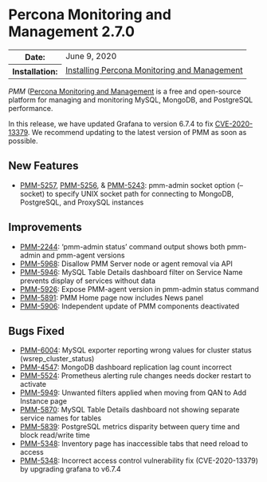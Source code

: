 # Percona Monitoring and Management 2.7.0

<table class="docutils field-list" frame="void" rules="none">
  <colgroup>
    <col class="field-name">
    <col class="field-body">
  </colgroup>
  <tbody valign="top">
    <tr class="field-odd field">
      <th class="field-name">Date:</th>
      <td class="field-body">June 9, 2020</td>
    </tr>
    <tr class="field-even field">
      <th class="field-name">Installation:</th>
      <td class="field-body">
        <a class="reference external" href="https://www.percona.com/doc/percona-monitoring-and-management/2.x/install/index-server.html">Installing Percona Monitoring and Management</a></td>
    </tr>
  </tbody>
</table>

*PMM* ([Percona Monitoring and Management](../)
is a free and open-source platform for managing and monitoring MySQL, MongoDB, and PostgreSQL
performance.

In this release, we have updated Grafana to version 6.7.4 to fix  [CVE-2020-13379](https://cve.mitre.org/cgi-bin/cvename.cgi?name=CVE-2020-13379/). We recommend updating to the latest version of PMM as soon as possible.

## New Features
* [PMM-5257](https://jira.percona.com/browse/PMM-5257), [PMM-5256](https://jira.percona.com/browse/PMM-5256), & [PMM-5243](https://jira.percona.com/browse/PMM-5243): pmm-admin socket option (–socket) to specify UNIX socket path for connecting to MongoDB, PostgreSQL, and ProxySQL instances

## Improvements
* [PMM-2244](https://jira.percona.com/browse/PMM-2244): ‘pmm-admin status’ command output shows both pmm-admin and pmm-agent versions
* [PMM-5968](https://jira.percona.com/browse/PMM-5968): Disallow PMM Server node or agent removal via API
* [PMM-5946](https://jira.percona.com/browse/PMM-5946): MySQL Table Details dashboard filter on Service Name prevents display of services without data
* [PMM-5926](https://jira.percona.com/browse/PMM-5926): Expose PMM-agent version in pmm-admin status command
* [PMM-5891](https://jira.percona.com/browse/PMM-5891): PMM Home page now includes News panel
* [PMM-5906](https://jira.percona.com/browse/PMM-5906): Independent update of PMM components deactivated

## Bugs Fixed
* [PMM-6004](https://jira.percona.com/browse/PMM-6004): MySQL exporter reporting wrong values for cluster status (wsrep_cluster_status)
* [PMM-4547](https://jira.percona.com/browse/PMM-4547): MongoDB dashboard replication lag count incorrect
* [PMM-5524](https://jira.percona.com/browse/PMM-5524): Prometheus alerting rule changes needs docker restart to activate
* [PMM-5949](https://jira.percona.com/browse/PMM-5949): Unwanted filters applied when moving from QAN to Add Instance page
* [PMM-5870](https://jira.percona.com/browse/PMM-5870): MySQL Table Details dashboard not showing separate service names for tables
* [PMM-5839](https://jira.percona.com/browse/PMM-5839): PostgreSQL metrics disparity between query time and block read/write time
* [PMM-5348](https://jira.percona.com/browse/PMM-5348): Inventory page has inaccessible tabs that need reload to access
* [PMM-5348](https://jira.percona.com/browse/PMM-5348): Incorrect access control vulnerability fix (CVE-2020-13379) by upgrading grafana to v6.7.4
